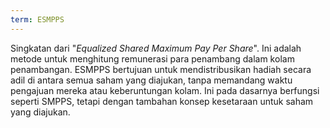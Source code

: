 ```yaml
---
term: ESMPPS
---
```


Singkatan dari "*Equalized Shared Maximum Pay Per Share*". Ini adalah metode untuk menghitung remunerasi para penambang dalam kolam penambangan. ESMPPS bertujuan untuk mendistribusikan hadiah secara adil di antara semua saham yang diajukan, tanpa memandang waktu pengajuan mereka atau keberuntungan kolam. Ini pada dasarnya berfungsi seperti SMPPS, tetapi dengan tambahan konsep kesetaraan untuk saham yang diajukan.